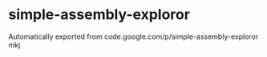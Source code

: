 # simple-assembly-exploror
Automatically exported from code.google.com/p/simple-assembly-exploror
mkj

